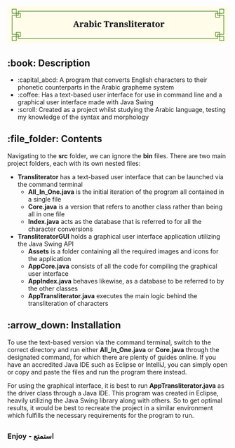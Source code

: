 <!DOCTYPE html>
<html>
<head>
  <meta charset="UTF-8">
</head>
<body>
  <img src="https://github.com/AK-147/Transliterator/blob/main/TransliteratorGUI/assets/banner.png?raw=true" alt="Banner"/>
  
  <h2>:book: Description</h2>
  <ul>
    <li>:capital_abcd: A program that converts English characters to their phonetic counterparts in the Arabic grapheme system</li>
    <li>:coffee: Has a text-based user interface for use in command line and a graphical user interface made with Java Swing</li>
    <li>:scroll: Created as a project whilst studying the Arabic language, testing my knowledge of the syntax and morphology</li>
  </ul>

  <h2>:file_folder: Contents</h2>
  <p>
    Navigating to the <strong>src</strong> folder, we can ignore the <strong>bin</strong> files.
    There are two main project folders, each with its own nested files:
  </p>
  <ul>
    <li><strong>Transliterator</strong> has a text-based user interface that can be launched via the command terminal
      <ul>
        <li><strong>All_In_One.java</strong> is the initial iteration of the program all contained in a single file</li>
        <li><strong>Core.java</strong> is a version that refers to another class rather than being all in one file</li>
        <li><strong>Index.java</strong> acts as the database that is referred to for all the character conversions</li>
      </ul>
    </li>
    <li><strong>TransliteratorGUI</strong> holds a graphical user interface application utilizing the Java Swing API
      <ul>
        <li><strong>Assets</strong> is a folder containing all the required images and icons for the application</li>
        <li><strong>AppCore.java</strong> consists of all the code for compiling the graphical user interface</li>
        <li><strong>AppIndex.java</strong> behaves likewise, as a database to be referred to by the other classes</li>
        <li><strong>AppTransliterator.java</strong> executes the main logic behind the transliteration of characters</li>
      </ul>
    </li>
  </ul>

  <h2>:arrow_down: Installation</h2>
  <p>
    To use the text-based version via the command terminal, switch to the correct directory and run either <strong>All_In_One.java</strong> or <strong>Core.java</strong> through the designated command, for which there are plenty of guides online.
    If you have an accredited Java IDE such as Eclipse or IntelliJ, you can simply open or copy and paste the files and run the program there instead.
  </p>
  <p>
    For using the graphical interface, it is best to run <strong>AppTransliterator.java</strong> as the driver class through a Java IDE.
    This program was created in Eclipse, heavily utilizing the Java Swing library along with others. So to get optimal results, it would be best to recreate the project in a similar environment which fulfills the necessary requirements for the program to run.
  </p>
  <h2></h2>
  <h3>Enjoy - استمتع</h3>
</body>
</html>

